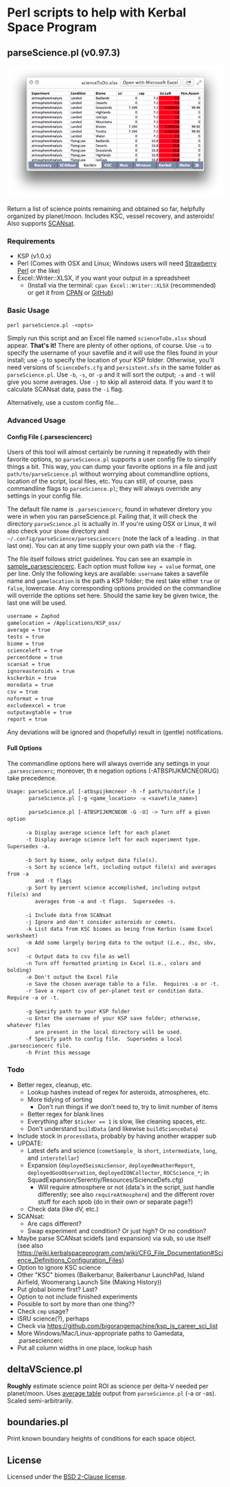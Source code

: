 # Perl scripts to help with Kerbal Space Program

## parseScience.pl (v0.97.3)

![Kerbin science](./img/kerbin.png)

Return a list of science points remaining and obtained so far, helpfully organized by planet/moon.  Includes KSC, vessel recovery, and asteroids!  Also supports [SCANsat](https://github.com/S-C-A-N/SCANsat).

### Requirements

- KSP (v1.0.x)
- Perl (Comes with OSX and Linux; Windows users will need [Strawberry Perl](http://strawberryperl.com/) or the like)
- Excel::Writer::XLSX, if you want your output in a spreadsheet
  - (Install via the terminal: `cpan Excel::Writer::XLSX` (recommended) or get it from [CPAN](http://search.cpan.org/~jmcnamara/Excel-Writer-XLSX-0.85/lib/Excel/Writer/XLSX.pm) or [GitHub](https://github.com/jmcnamara/excel-writer-xlsx))

### Basic Usage

````shell
perl parseScience.pl -<opts>
````

Simply run this script and an Excel file named `scienceToDo.xlsx` shoud appear.  **That's it!**  There are plenty of other options, of course.  Use `-u` to specify the username of your savefile and it will use the files found in your install; use `-g` to specify the location of your KSP folder.  Otherwise, you'll need versions of `ScienceDefs.cfg` and `persistent.sfs` in the same folder as `parseScience.pl`.  Use `-b`, `-s`, or `-p` and it will sort the output; `-a` and `-t` will give you some averages.  Use `-j` to skip all asteroid data.  If you want it to calculate SCANsat data, pass the `-i` flag.

Alternatively, use a custom config file...

### Advanced Usage

#### Config File (.parsesciencerc)

Users of this tool will almost certainly be running it repeatedly with their favorite options, so `parseScience.pl` supports a user config file to simplify things a bit.  This way, you can dump your favorite options in a file and just `path/to/parseScience.pl` without worrying about commandline options, location of the script, local files, etc.  You can still, of course, pass commandline flags to `parseScience.pl`; they will always override any settings in your config file.

The default file name is `.parsesciencerc`, found in whatever diretory you were in when you ran parseScience.pl.  Failing that, it will check the directory `parseScience.pl` is actually in.  If you're using OSX or Linux, it wil also check your `$home` directory and `~/.config/parseScience/parsesciencerc` (note the lack of a leading . in that last one).  You can at any time supply your own path via the `-f` flag.

The file itself follows strict guidelines.  You can see an example in [sample_parsesciencerc](./sample_parsesciencerc).  Each option must follow `key = value` format, one per line.  Only the following keys are available: `username` takes a savefile name and `gamelocation` is the path a KSP folder; the rest take either `true` or `false`, lowercase.  Any corresponding options provided on the commandline will override the options set here.  Should the same key be given twice, the last one will be used.

````shell
username = Zaphod
gamelocation = /Applications/KSP_osx/
average = true
tests = true
biome = true
scienceleft = true
percentdone = true
scansat = true
ignoreasteroids = true
ksckerbin = true
moredata = true
csv = true
noformat = true
excludeexcel = true
outputavgtable = true
report = true
````

Any deviations will be ignored and (hopefully) result in (gentle) notifications.

#### Full Options

The commandline options here will always override any settings in your `.parsesciencerc`; moreover, th
e negation options (-ATBSPIJKMCNEORUG) take precedence.

````shell
Usage: parseScience.pl [-atbspijkmcneor -h -f path/to/dotfile ]
       parseScience.pl [-g <game_location> -u <savefile_name>]

       parseScience.pl [-ATBSPIJKMCNEOR -G -U] -> Turn off a given option

      -a Display average science left for each planet
      -t Display average science left for each experiment type.  Supersedes -a.

      -b Sort by biome, only output data file(s).
      -s Sort by science left, including output file(s) and averages from -a
         and -t flags
      -p Sort by percent science accomplished, including output file(s) and
         averages from -a and -t flags.  Supersedes -s.

      -i Include data from SCANsat
      -j Ignore and don't consider asteroids or comets.
      -k List data from KSC biomes as being from Kerbin (same Excel worksheet)
      -m Add some largely boring data to the output (i.e., dsc, sbv, scv)
      -c Output data to csv file as well
      -n Turn off formatted printing in Excel (i.e., colors and bolding)
      -e Don't output the Excel file
      -o Save the chosen average table to a file.  Requires -a or -t.
      -r Save a report csv of per-planet test or condition data.  Require -a or -t.

      -g Specify path to your KSP folder
      -u Enter the username of your KSP save folder; otherwise, whatever files
         are present in the local directory will be used.
      -f Specify path to config file.  Supersedes a local .parsesciencerc file.
      -h Print this message
````

### Todo

- Better regex, cleanup, etc.
  - Lookup hashes instead of regex for asteroids, atmospheres, etc.
  - More tidying of sorting
	- Don't run things if we don't need to, try to limit number of items
  - Better regex for blank lines
  - Everything after `$ticker == 1` is slow, like cleaning spaces, etc.
  - Don't understand `buildData` (and likewise `buildScienceData`)
- Include stock in `processData`, probably by having another wrapper sub
- UPDATE:
  - Latest defs and science (`cometSample_` is `short`, `intermediate`, `long`, and `interstellar`)
  - Expansion (`deployedSeismicSensor`, `deployedWeatherReport`, `deployedGooObservation`, `deployedIONCollector`, `ROCScience_*`; in SquadExpansion/Serentiy/Resources/ScienceDefs.cfg)
    - Will require atmosphere or not (data's in the script, just handle differently; see also `requireAtmosphere`) and the different rover stuff for each spob (do in their own or separate page?)
  - Check data (like dV, etc.)
- SCANsat:
  - Are caps different?
  - Swap experiment and condition?  Or just high?  Or no condition?
- Maybe parse SCANsat scidefs (and expansion) via sub, so use itself (see also <https://wiki.kerbalspaceprogram.com/wiki/CFG_File_Documentation#Science_Definitions_Configuration_Files>)
- Option to ignore KSC science
- Other "KSC" biomes (Baikerbanur, Baikerbanur LaunchPad, Island Airfield, Woomerang Launch Site (Making History))
- Put global biome first?  Last?
- Option to not include finished experiments
- Possible to sort by more than one thing??
- Check `cmp` usage?
- ISRU science(?), perhaps
- Check via <https://github.com/bigorangemachine/ksp_js_career_sci_list>
- More Windows/Mac/Linux-appropriate paths to Gamedata, .parsesciencerc
- Put all column widths in one place, lookup hash

## deltaVScience.pl

**Roughly** estimate science point ROI as science per delta-V needed per planet/moon.  Uses [average table](./average_table.txt) output from `parseScience.pl` (-a or -as).  Scaled semi-arbitrarily.

## boundaries.pl

Print known boundary heights of conditions for each space object.

## License

Licensed under the [BSD 2-Clause license](./LICENSE).
